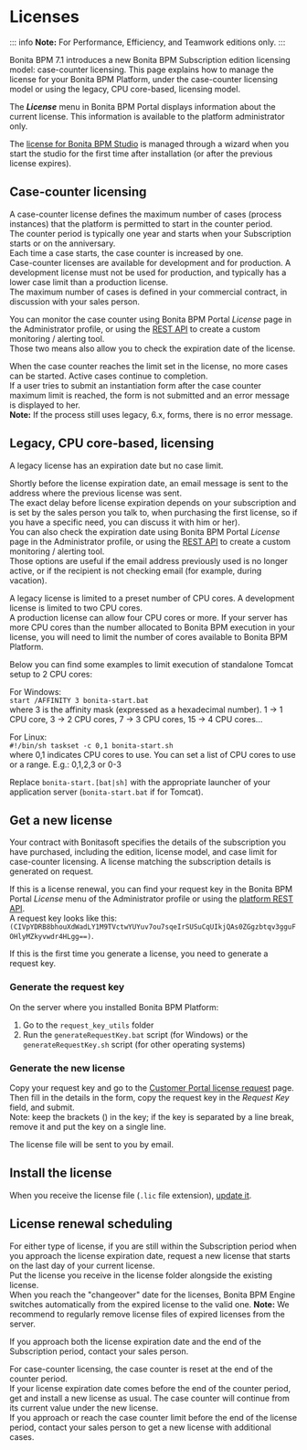 # Licenses

::: info
**Note:** For Performance, Efficiency, and Teamwork editions only.
:::

Bonita BPM 7.1 introduces a new Bonita BPM Subscription edition licensing model: case-counter licensing. This page explains how to manage the license for your Bonita BPM Platform, under the case-counter licensing model or using the legacy, CPU core-based, licensing model.

The **_License_** menu in Bonita BPM Portal displays information about the current license. This information is available to the platform administrator only.

The [license for Bonita BPM Studio](bonita-bpm-studio-installation.md) is managed through a wizard when you start the studio for the first time after installation (or after the previous license expires).

## Case-counter licensing

A case-counter license defines the maximum number of cases (process instances) that the platform is permitted to start in the counter period.  
The counter period is typically one year and starts when your Subscription starts or on the anniversary.  
Each time a case starts, the case counter is increased by one.  
Case-counter licenses are available for development and for production. A development license must not be used for production, and typically has a lower case limit than a production license.  
The maximum number of cases is defined in your commercial contract, in discussion with your sales person.

You can monitor the case counter using Bonita BPM Portal *License* page in the Administrator profile, or using the [REST API](platform-api.md#license) to create a custom monitoring / alerting tool.  
Those two means also allow you to check the expiration date of the license.

When the case counter reaches the limit set in the license, no more cases can be started. Active cases continue to completion.  
If a user tries to submit an instantiation form after the case counter maximum limit is reached, the form is not submitted and an error message is displayed to her.  
**Note:** If the process still uses legacy, 6.x, forms, there is no error message.

## Legacy, CPU core-based, licensing

A legacy license has an expiration date but no case limit.

Shortly before the license expiration date, an email message is sent to the address where the previous license was sent.  
The exact delay before license expiration depends on your subscription and is set by the sales person you talk to, when purchasing the first license, so if you have a specific need, you can discuss it with him or her).  
You can also check the expiration date using Bonita BPM Portal *License* page in the Administrator profile, or using the [REST API](platform-api.md#license) to create a custom monitoring / alerting tool.  
Those options are useful if the email address previously used is no longer active, or if the recipient is not checking email (for example, during vacation).

A legacy license is limited to a preset number of CPU cores. A development license is limited to two CPU cores.  
A production license can allow four CPU cores or more. If your server has more CPU cores than the number allocated to Bonita BPM execution in your license, you will need to limit the number of cores available to Bonita BPM Platform.

Below you can find some examples to limit execution of standalone Tomcat setup to 2 CPU cores:

For Windows:   
`start /AFFINITY 3 bonita-start.bat`  
where 3 is the affinity mask (expressed as a hexadecimal number). 1 -\> 1 CPU core, 3 -\> 2 CPU cores, 7 -\> 3 CPU cores, 15 -\> 4 CPU cores...

For Linux:   
`#!/bin/sh taskset -c 0,1 bonita-start.sh `  
where 0,1 indicates CPU cores to use. You can set a list of CPU cores to use or a range. E.g.: 0,1,2,3 or 0-3

Replace `bonita-start.[bat|sh]` with the appropriate launcher of your application server (`bonita-start.bat` if for Tomcat).

## Get a new license

Your contract with Bonitasoft specifies the details of the subscription you have purchased, including the edition, license model, and case limit for case-counter licensing. A license matching the subscription details is generated on request.

If this is a license renewal, you can find your request key in the Bonita BPM Portal *License* menu of the Administrator profile or using the [platform REST API](platform-api.md#license).  
A request key looks like this: `(CIVpYDRB8bhouXdWadLY1M9TVctwYUYuv7ou7sqeIrSUSuCqUIkjQAs0ZGgzbtqv3gguFOHlyMZkyvwdr4HLgg==)`.

If this is the first time you generate a license, you need to generate a request key.

### Generate the request key

On the server where you installed Bonita BPM Platform:  
1. Go to the `request_key_utils` folder
2. Run the `generateRequestKey.bat` script (for Windows) or the `generateRequestKey.sh` script (for other operating systems)

### Generate the new license

Copy your request key and go to the [Customer Portal license request](https://customer.bonitasoft.com/license/request) page.  
Then fill in the details in the form, copy the request key in the *Request Key* field, and submit.  
Note: keep the brackets () in the key; if the key is separated by a line break, remove it and put the key on a single line.  

The license file will be sent to you by email.

## Install the license

When you receive the license file (`.lic` file extension), [update it](BonitaBPM_platform_setup.md#update_platform_conf).


## License renewal scheduling

For either type of license, if you are still within the Subscription period when you approach the license expiration date, request a new license that starts on the last day of your current license.  
Put the license you receive in the license folder alongside the existing license.  
When you reach the "changeover" date for the licenses, Bonita BPM Engine switches automatically from the expired license to the valid one.
**Note:** We recommend to regularly remove license files of expired licenses from the server.

If you approach both the license expiration date and the end of the Subscription period, contact your sales person.

For case-counter licensing, the case counter is reset at the end of the counter period.  
If your license expiration date comes before the end of the counter period, get and install a new license as usual. The case counter will continue from its current value under the new license.  
If you approach or reach the case counter limit before the end of the license period, contact your sales person to get a new license with additional cases.
